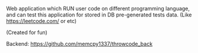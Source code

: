 Web application which RUN user code on different programming language, and can test this application for stored in DB pre-generated tests data. (Like https://leetcode.com/ or etc)

(Created for fun)

Backend<api>: https://github.com/memcpy1337/throwcode_back
